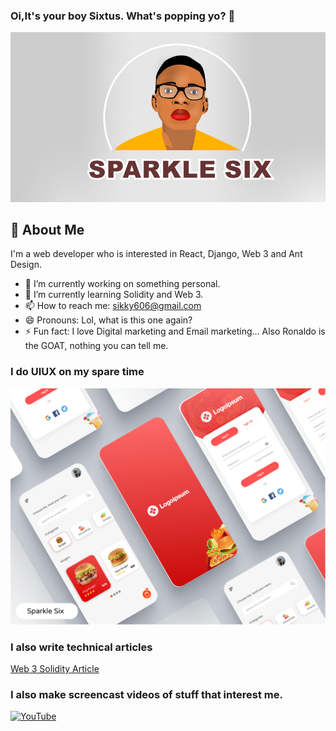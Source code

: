 ### Oi,It's your boy Sixtus. What's popping yo? 👋
![Yours Truly](sparklehalf.PNG)


## 🚀 About Me
I'm a web developer who is interested in React, Django, Web 3 and Ant Design.
- 🔭 I’m currently working on something personal.
- 🌱 I’m currently learning Solidity and Web 3.
- 📫 How to reach me: sikky606@gmail.com
- 😄 Pronouns: Lol, what is this one again?
- ⚡ Fun fact: I love Digital marketing and Email marketing... Also Ronaldo is the GOAT, nothing you can tell me.

### I do UIUX on my spare time
![Yours Truly](mobile-app.png)

### I also write technical articles
[Web 3 Solidity Article](https://dev.to/sparklesix)

### I also make screencast videos of stuff that interest me.
[![YouTube](https://www.seekpng.com/png/full/13-133607_youtube-logo-png-youtube-logo-100-x-100.png)](https://www.youtube.com/channel/UCOEBIndIvs57G9REdqQtIwg)



<!--
**sparkle666/sparkle666** is a ✨ _special_ ✨ repository because its `README.md` (this file) appears on your GitHub profile.

Here are some ideas to get you started:

- 🔭 I’m currently working on ...
- 🌱 I’m currently learning ...
- 👯 I’m looking to collaborate on ...
- 🤔 I’m looking for help with ...
- 💬 Ask me about ...
- 📫 How to reach me: ...
- 😄 Pronouns: ...
- ⚡ Fun fact: ...
-->
